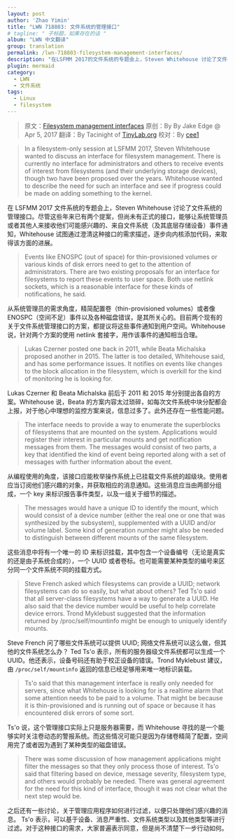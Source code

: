 ```yaml
---
layout: post
author: 'Zhao Yimin'
title: "LWN 718803: 文件系统的管理接口"
# tagline: " 子标题，如果存在的话 "
album: "LWN 中文翻译"
group: translation
permalink: /lwn-718803-filesystem-management-interfaces/
description: "在LSFMM 2017的文件系统的专题会上，Steven Whitehouse 讨论了文件系统管理接口"
plugin: mermaid
category:
  - LWN
  - 文件系统
tags:
  - Linux
  - filesystem
---
```


> 原文：[Filesystem management interfaces](https://lwn.net/Articles/718803/)
> 原创：By By Jake Edge @ Apr 5, 2017
> 翻译：By Tacinight of [TinyLab.org][1]
> 校对：By [cee1](https://github.com/cee1)

> In a filesystem-only session at LSFMM 2017, Steven Whitehouse wanted to discuss an interface for filesystem management. There is currently no interface for administrators and others to receive events of interest from filesystems (and their underlying storage devices), though two have been proposed over the years. Whitehouse wanted to describe the need for such an interface and see if progress could be made on adding something to the kernel.

在 LSFMM 2017 文件系统的专题会上，Steven Whitehouse 讨论了文件系统的管理接口。尽管这些年来已有两个提案，但尚未有正式的接口，能够让系统管理员或者其他人来接收他们可能感兴趣的、来自文件系统（及其底层存储设备）事件通知，Whitehouse 试图通过澄清这种接口的需求描述，逐步向内核添加代码，来取得该方面的进展。

> Events like ENOSPC (out of space) for thin-provisioned volumes or various kinds of disk errors need to get to the attention of administrators. There are two existing proposals for an interface for filesystems to report these events to user space. Both use netlink sockets, which is a reasonable interface for these kinds of notifications, he said.

从系统管理员的需求角度，精简配置卷（thin-provisioned volumes）或者像 ENOSPC（空间不足）事件以及各种磁盘错误，是其所关心的。目前两个现有的关于文件系统管理接口的方案，都提议将这些事件通知到用户空间。Whitehouse 说，针对两个方案的使用 netlink 套接字，用作该事件的通知相当合理。

> Lukas Czerner posted one back in 2011, while Beata Michalska proposed another in 2015. The latter is too detailed, Whitehouse said, and has some performance issues. It notifies on events like changes to the block allocation in the filesystem, which is overkill for the kind of monitoring he is looking for.

Lukas Czerner 和 Beata Michalska 前后于 2011 和 2015 年分别提出各自的方案。Whitehouse 说，Beata 的方案内容太过琐碎，如每次文件系统中块分配都会上报，对于他心中理想的监控方案来说，信息过多了。此外还存在一些性能问题。

> The interface needs to provide a way to enumerate the superblocks of filesystems that are mounted on the system. Applications would register their interest in particular mounts and get notification messages from them. The messages would consist of two parts, a key that identified the kind of event being reported along with a set of messages with further information about the event.

从编程使用的角度，该接口应能枚举操作系统上已挂载文件系统的超级块。使用者应当订阅他们感兴趣的对象，并获取相应的消息通知。这些消息应当由两部分组成，一个 key 来标识报告事件类型，以及一组关于细节的描述。

> The messages would have a unique ID to identify the mount, which would consist of a device number (either the real one or one that was synthesized by the subsystem), supplemented with a UUID and/or volume label. Some kind of generation number might also be needed to distinguish between different mounts of the same filesystem.

这些消息中将有一个唯一的 ID 来标识挂载，其中包含一个设备编号（无论是真实的还是由子系统合成的），一个 UUID 或者卷标。也可能需要某种类型的编号来区分同一个文件系统不同的挂载方式。

> Steve French asked which filesystems can provide a UUID; network filesystems can do so easily, but what about others? Ted Ts'o said that all server-class filesystems have a way to generate a UUID. He also said that the device number would be useful to help correlate device errors. Trond Myklebust suggested that the information returned by /proc/self/mountinfo might be enough to uniquely identify mounts.

Steve French 问了哪些文件系统可以提供 UUID; 网络文件系统可以这么做，但其他的文件系统怎么办？ Ted Ts'o 表示，所有的服务器级文件系统都可以生成一个 UUID。他还表示，设备号码还有助于校正设备的错误。Trond Myklebust 建议，由 `/proc/self/mountinfo` 返回的信息已经足够用来唯一地标识装载。

> Ts'o said that this management interface is really only needed for servers, since what Whitehouse is looking for is a realtime alarm that some attention needs to be paid to a volume. That might be because it is thin-provisioned and is running out of space or because it has encountered disk errors of some sort.

Ts'o 说，这个管理接口实际上只是服务器需要，而 Whitehouse 寻找的是一个能够实时关注卷动态的警报系统。而这些情况可能只是因为存储卷精简了配置，空间用完了或者因为遇到了某种类型的磁盘错误。

> There was some discussion of how management applications might filter the messages so that they only process those of interest. Ts'o said that filtering based on device, message severity, filesystem type, and others would probably be needed. There was general agreement for the need for this kind of interface, though it was not clear what the next step would be.

之后还有一些讨论，关于管理应用程序如何进行过滤，以便只处理他们感兴趣的消息。 Ts'o 表示，可以基于设备、消息严重性、文件系统类型以及其他类型等进行过滤。对于这种接口的需求，大家普遍表示同意，但是尚不清楚下一步行动如何。

[1]: http://tinylab.org
